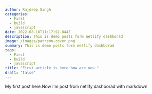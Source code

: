 ```yaml
---
author: Rajdeep Singh
categories:
  - First
  - build
  - javascript
date: 2022-08-16T11:17:52.844Z
description: This is demo posts form netlify dashborad
image: /images/patreon-cover.png
summary: This is demo posts form netlify dashborad
tags:
  - First
  - build
  - javascript
title: "First article is here how are you "
draft: "false"
---
```

My first post here.Now i'm post from netlify dashborad with markdown